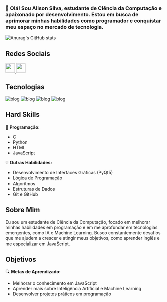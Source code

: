 ### 🎯 Olá! Sou Alison Silva, estudante de Ciência da Computação e apaixonado por desenvolvimento. Estou em busca de aprimorar minhas habilidades como programador e conquistar meu espaço no mercado de tecnologia.
![Anurag's GitHub stats](https://github-readme-stats.vercel.app/api?username=alisonSilvaa&show_icons=true&theme=transparent)

## Redes Sociais
<a href="https://www.instagram.com/slv_alisonhq">
  <img src="https://cdn-icons-png.flaticon.com/512/1384/1384063.png" width="30" height="30">
</a> 
<a href="https://www.linkedin.com/in/alison-silva-2279172a5/">
 <img src="https://cdn-icons-png.flaticon.com/512/179/179330.png" width="30" height="30">
</a>

## Tecnologias

![blog](https://img.shields.io/badge/C-00599C?style=for-the-badge&logo=c&logoColor=white)
![blog](https://img.shields.io/badge/HTML-239120?style=for-the-badge&logo=html5&logoColor=white)
![blog](https://img.shields.io/badge/Python-14354C?style=for-the-badge&logo=python&logoColor=white)
![blog](https://img.shields.io/badge/JavaScript-F7DF1E?style=for-the-badge&logo=javascript&logoColor=black)

## Hard Skills

🔧 **Programação:**
- C 
- Python
- HTML
- JavaScript

💡 **Outras Habilidades:**
- Desenvolvimento de Interfaces Gráficas (PyQt5)
- Lógica de Programação
- Algoritmos
- Estruturas de Dados
- Git e GitHub

## Sobre Mim
Eu sou um estudante de Ciência da Computação, focado em melhorar minhas habilidades em programação e em me aprofundar em tecnologias emergentes, como IA e Machine Learning. Busco constantemente desafios que me ajudem a crescer e atingir meus objetivos, como aprender inglês e me especializar em JavaScript.

## Objetivos

🔍 **Metas de Aprendizado:**
- Melhorar o conhecimento em JavaScript
- Aprender mais sobre Inteligência Artificial e Machine Learning
- Desenvolver projetos práticos em programação
